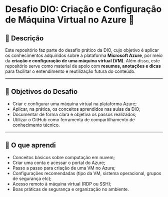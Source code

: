 # Desafio DIO: Criação e Configuração de Máquina Virtual no Azure 🚀

## 📘 Descrição

Este repositório faz parte do desafio prático da DIO, cujo objetivo é aplicar os conhecimentos adquiridos sobre a plataforma **Microsoft Azure**, por meio da **criação e configuração de uma máquina virtual (VM)**. Além disso, este repositório serve como material de apoio com **resumos, anotações e dicas** para facilitar o entendimento e reutilização futura do conteúdo.

---

## 🎯 Objetivos do Desafio

- Criar e configurar uma máquina virtual na plataforma Azure;
- Aplicar, na prática, os conceitos aprendidos nas aulas da DIO;
- Documentar de forma clara e objetiva os passos realizados;
- Utilizar o GitHub como ferramenta de compartilhamento de conhecimento técnico.

---

## 🧠 O que aprendi

- Conceitos básicos sobre computação em nuvem;
- Criar uma conta e acessar o portal do Azure;
- Passo a passo para criação de uma VM no Azure;
- Configurações recomendadas (tipo da VM, sistema operacional, grupos de segurança etc);
- Acesso remoto à máquina virtual (RDP ou SSH);
- Boas práticas de segurança e organização no ambiente.
